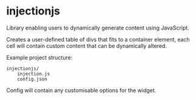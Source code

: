 # injectionjs

Library enabling users to dynamically generate content using JavaScript.

Creates a user-defined table of divs that fits to a container element, each cell will contain custom content that can be dynamically altered.

Example project structure:

```
injectionjs/
	injection.js
	config.json
 ```

Config will contain any customisable options for the widget.